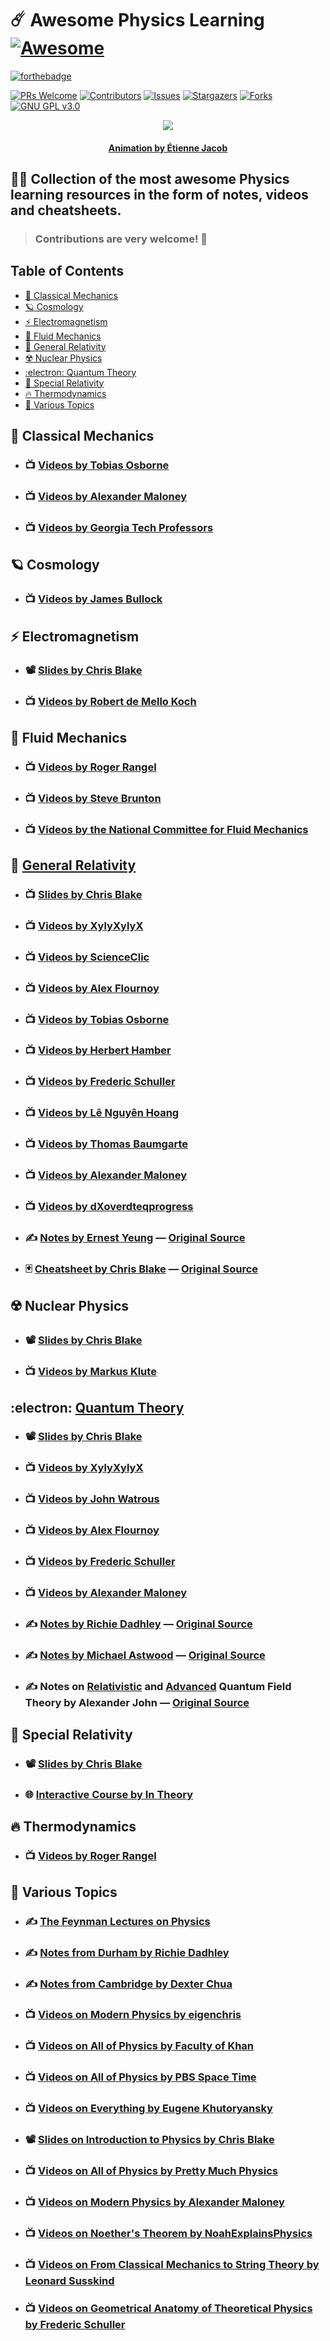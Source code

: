 # :comet: **Awesome Physics Learning** [![Awesome](https://cdn.rawgit.com/sindresorhus/awesome/d7305f38d29fed78fa85652e3a63e154dd8e8829/media/badge.svg)](https://github.com/sindresorhus/awesome)

[![forthebadge](https://forthebadge.com/images/badges/powered-by-black-magic.svg)](https://forthebadge.com)

[![PRs Welcome](https://img.shields.io/badge/PRs-welcome-brightgreen.svg?style=for-the-badge)](https://github.com/tensorush/Awesome-Physics-Learning/pulls)
[![Contributors][contributors-shield]][contributors-url]
[![Issues][issues-shield]][issues-url]
[![Stargazers][stars-shield]][stars-url]
[![Forks][forks-shield]][forks-url]
[![GNU GPL v3.0][license-shield]][license-url]

<p align="center">
    <img src="https://bleuje.github.io/gifset/2021/gifs/2021_6_revisionreworked.gif">
</p>

<h4 align="center">
    <p><a href="https://twitter.com/etiennejcb/">Animation by Étienne Jacob</a></p>
</h4>

## :man_teacher: Collection of the most awesome Physics learning resources in the form of notes, videos and cheatsheets.

> ### Contributions are very welcome! :hugs:

## Table of Contents

- [:apple: Classical Mechanics](#apple-classical-mechanics)
- [:ringed_planet: Cosmology](#ringed_planet-cosmology)
- [:zap: Electromagnetism](#zap-electromagnetism)
- [:ocean: Fluid Mechanics](#ocean-fluid-mechanics)
- [:milky_way: General Relativity](#milky_way-general-relativity)
- [:radioactive: Nuclear Physics](#radioactive-nuclear-physics)
- [:electron: Quantum Theory](#electron-quantum-theory)
- [:high_brightness: Special Relativity](#high_brightness-special-relativity)
- [:fire: Thermodynamics](#fire-thermodynamics)
- [:slot_machine: Various Topics](#slot_machine-various-topics)

## :apple: Classical Mechanics

- ### :tv: [Videos by Tobias Osborne](https://www.youtube.com/playlist?list=PLDfPUNusx1EoVnrQcCRishydtNBYU6A0c)

- ### :tv: [Videos by Alexander Maloney](https://www.youtube.com/playlist?list=PLrbYZnU7vahLwGDMeVlRib_L_MpkOhphu)

- ### :tv: [Videos by Georgia Tech Professors](https://www.youtube.com/playlist?list=PLdYA6aAIlKrfuBXrhOacJL_QEA7iXz3mz)

## :ringed_planet: Cosmology

- ### :tv: [Videos by James Bullock](https://www.youtube.com/playlist?list=PLqOZ6FD_RQ7k6iBjOjThLJGozZAY4OD_w)

## :zap: Electromagnetism

- ### :film_projector: [Slides by Chris Blake](https://astronomy.swin.edu.au/~cblake/electromag.html)

- ### :tv: [Videos by Robert de Mello Koch](https://www.youtube.com/playlist?list=PLTBqohhFNBE_fZu9cpbluJAq2yECyV8ZL)

## :ocean: Fluid Mechanics

- ### :tv: [Videos by Roger Rangel](https://www.youtube.com/playlist?list=PLqOZ6FD_RQ7m8oL297GkRRszNN1Q-l6wb)

- ### :tv: [Videos by Steve Brunton](https://www.youtube.com/playlist?list=PLMrJAkhIeNNQWO3ESiccZmPssvUDFHL4M)

- ### :tv: [Videos by the National Committee for Fluid Mechanics](https://www.youtube.com/playlist?list=PL0EC6527BE871ABA3)

## :milky_way: [General Relativity](https://github.com/tensorush/Awesome-Physics-Learning/blob/master/General-Relativity)

- ### :tv: [Slides by Chris Blake](https://astronomy.swin.edu.au/~cblake/genrel.html)

- ### :tv: [Videos by XylyXylyX](https://www.youtube.com/playlist?list=PLRlVmXqzHjURQIIebhT7UNTwGQHUEPlsb)

- ### :tv: [Videos by ScienceClic](https://www.youtube.com/playlist?list=PLu7cY2CPiRjVY-VaUZ69bXHZr5QslKbzo)

- ### :tv: [Videos by Alex Flournoy](https://www.youtube.com/playlist?list=PLDlWMHnDwyljkfy3EBSMlM5D5KQiUSpsB)

- ### :tv: [Videos by Tobias Osborne](https://www.youtube.com/playlist?list=PLDfPUNusx1EptAsuASuuoSH2EDL3qOFNb)

- ### :tv: [Videos by Herbert Hamber](https://www.youtube.com/playlist?list=PLqOZ6FD_RQ7ln1ZQPEU9aZQsEj0eyGlT6)

- ### :tv: [Videos by Frederic Schuller](https://www.youtube.com/playlist?list=PLFeEvEPtX_0S6vxxiiNPrJbLu9aK1UVC_)

- ### :tv: [Videos by Lê Nguyên Hoang](https://www.youtube.com/playlist?list=PL8ovs-QtxcNydaiz8LSPpo8G0fatCqdTQ)

- ### :tv: [Videos by Thomas Baumgarte](https://www.youtube.com/playlist?list=PL04QVxpjcnjh2mFtM-RsRmbcWhETPcasv)

- ### :tv: [Videos by Alexander Maloney](https://www.youtube.com/playlist?list=PLrbYZnU7vahLdijxQnWO2eBk3XTJMvO4a)

- ### :tv: [Videos by dXoverdteqprogress](https://www.youtube.com/playlist?list=PLbRB7u42hOE8rMIvShBxxiSdBdh9yQQL_)

- ### :writing_hand: [Notes by Ernest Yeung](https://github.com/tensorush/Awesome-Physics-Learning/blob/master/General-Relativity/yeung.pdf) — [Original Source](https://lazierthanthou.github.io/Lecture_Notes_GR/)

- ### :black_joker: [Cheatsheet by Chris Blake](https://github.com/tensorush/Awesome-Physics-Learning/blob/master/General-Relativity/blake.pdf) — [Original Source](https://astronomy.swin.edu.au/~cblake/GR_FormulaSheet.pdf)

## :radioactive: Nuclear Physics

- ### :film_projector: [Slides by Chris Blake](https://astronomy.swin.edu.au/~cblake/subatomic.html)

- ### :tv: [Videos by Markus Klute](https://www.youtube.com/playlist?list=PLUl4u3cNGP60Do91PdN978llIsvjKW0au)

## :electron: [Quantum Theory](https://github.com/tensorush/Awesome-Physics-Learning/blob/master/Quantum-Theory)

- ### :film_projector: [Slides by Chris Blake](https://astronomy.swin.edu.au/~cblake/quantum.html)

- ### :tv: [Videos by XylyXylyX](https://www.youtube.com/playlist?list=PLRlVmXqzHjURrQfMx6o_Ji0926mPKkzOw)

- ### :tv: [Videos by John Watrous](https://www.youtube.com/channel/UCfIfRmTLP8b0YODpudkf0tw/videos)

- ### :tv: [Videos by Alex Flournoy](https://www.youtube.com/playlist?list=PLDlWMHnDwyljrnVxoGoBkHclt3VEkP0Kf)

- ### :tv: [Videos by Frederic Schuller](https://www.youtube.com/playlist?list=PLPH7f_7ZlzxQVx5jRjbfRGEzWY_upS5K6)

- ### :tv: [Videos by Alexander Maloney](https://www.youtube.com/playlist?list=PLrbYZnU7vahIbplgN1YwOmpmlTh-cRJZ5)

- ### :writing_hand: [Notes by Richie Dadhley](https://github.com/tensorush/Awesome-Physics-Learning/blob/master/Quantum-Theory/dadhley.pdf) — [Original Source](https://richie291.wixsite.com/theoreticalphysics/projects-2)

- ### :writing_hand: [Notes by Michael Astwood](https://github.com/tensorush/Awesome-Physics-Learning/blob/master/Quantum-Theory/astwood.pdf) — [Original Source](https://github.com/mastwood/advancedquantum)

- ### :writing_hand: Notes on [Relativistic](https://github.com/tensorush/Awesome-Physics-Learning/blob/master/Quantum-Theory/john_rel_qft.pdf) and [Advanced](https://github.com/tensorush/Awesome-Physics-Learning/blob/master/Quantum-Theory/john_adv_qft.pdf) Quantum Field Theory by Alexander John — [Original Source](https://github.com/avstjohn)

## :high_brightness: Special Relativity

- ### :film_projector: [Slides by Chris Blake](https://astronomy.swin.edu.au/~cblake/specrel.html)

- ### :globe_with_meridians: [Interactive Course by In Theory](https://in-theory.net/special-relativity/)

## :fire: Thermodynamics

- ### :tv: [Videos by Roger Rangel](https://ocw.uci.edu/courses/mae_91_introduction_to_thermodynamics.html)

## :slot_machine: Various Topics

- ### :writing_hand: [The Feynman Lectures on Physics](https://www.feynmanlectures.caltech.edu/)

- ### :writing_hand: [Notes from Durham by Richie Dadhley](https://richie291.wixsite.com/theoreticalphysics/projects-2)

- ### :writing_hand: [Notes from Cambridge by Dexter Chua](http://dec41.user.srcf.net/notes/)

- ### :tv: [Videos on Modern Physics by eigenchris](https://www.youtube.com/c/eigenchris/playlists)

- ### :tv: [Videos on All of Physics by Faculty of Khan](https://www.youtube.com/c/FacultyofKhan/playlists)

- ### :tv: [Videos on All of Physics by PBS Space Time](https://www.youtube.com/c/pbsspacetime/playlists?view=1&sort=dd&shelf_id=0)

- ### :tv: [Videos on Everything by Eugene Khutoryansky](https://www.youtube.com/user/EugeneKhutoryansky/videos)

- ### :film_projector: [Slides on Introduction to Physics by Chris Blake](https://astronomy.swin.edu.au/~cblake/introphysics.html)

- ### :tv: [Videos on All of Physics by Pretty Much Physics](https://www.youtube.com/c/PrettyMuchPhysics/playlists)

- ### :tv: [Videos on Modern Physics by Alexander Maloney](https://www.youtube.com/playlist?list=PLrbYZnU7vahIoDQye5cwtG3CGdzs-zd0U)

- ### :tv: [Videos on Noether's Theorem by NoahExplainsPhysics](https://www.youtube.com/playlist?list=PLx5rbdJH2sWbQnXC1veU2bOK9f5ZrWbdt)

- ### :tv: [Videos on From Classical Mechanics to String Theory by Leonard Susskind](https://www.youtube.com/playlist?list=PL6i60qoDQhQGaGbbg-4aSwXJvxOqO6o5e)

- ### :tv: [Videos on Geometrical Anatomy of Theoretical Physics by Frederic Schuller](https://www.youtube.com/playlist?list=PLPH7f_7ZlzxTi6kS4vCmv4ZKm9u8g5yic)

<!-- MARKDOWN LINKS -->

[contributors-shield]: https://img.shields.io/github/contributors/tensorush/Awesome-Physics-Learning.svg?style=for-the-badge
[contributors-url]: https://github.com/tensorush/Awesome-Physics-Learning/graphs/contributors
[issues-shield]: https://img.shields.io/github/issues/tensorush/Awesome-Physics-Learning.svg?style=for-the-badge
[issues-url]: https://github.com/tensorush/Awesome-Physics-Learning/issues
[stars-shield]: https://img.shields.io/github/stars/tensorush/Awesome-Physics-Learning.svg?style=for-the-badge
[stars-url]: https://github.com/tensorush/Awesome-Physics-Learning/stargazers
[forks-shield]: https://img.shields.io/github/forks/tensorush/Awesome-Physics-Learning.svg?style=for-the-badge
[forks-url]: https://github.com/tensorush/Awesome-Physics-Learning/network/members
[license-shield]: https://img.shields.io/github/license/tensorush/Awesome-Physics-Learning.svg?style=for-the-badge
[license-url]: https://github.com/tensorush/Awesome-Physics-Learning/blob/master/LICENSE.md
